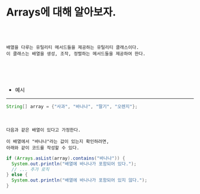 # Arrays에 대해 알아보자.

<br /><br />

```
배열을 다루는 유틸리티 메서드들을 제공하는 유틸리티 클래스이다.
이 클래스는 배열을 생성, 조작, 정렬하는 메서드들을 제공하여 한다.
```

<br /><br /><br />

* 예시
---

```java
String[] array = {"사과", "바나나", "딸기", "오렌지"};
```

<br />

```
다음과 같은 배열이 있다고 가정한다.

이 배열에서 "바나나"라는 값이 있는지 확인하려면,
아래와 같이 코드를 작성할 수 있다.
```
```java
if (Arrays.asList(array).contains("바나나")) {
  System.out.println("배열에 바나나가 포함되어 있다.");
  // ... 추가 로직
} else {
  System.out.println("배열에 바나나가 포함되어 있지 않다.");
}
```
